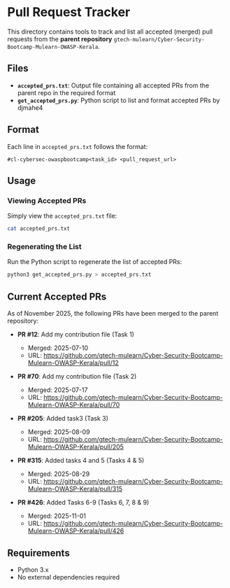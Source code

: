 # Pull Request Tracker

This directory contains tools to track and list all accepted (merged) pull requests from the **parent repository** `gtech-mulearn/Cyber-Security-Bootcamp-Mulearn-OWASP-Kerala`.

## Files

- **`accepted_prs.txt`**: Output file containing all accepted PRs from the parent repo in the required format
- **`get_accepted_prs.py`**: Python script to list and format accepted PRs by djmahe4

## Format

Each line in `accepted_prs.txt` follows the format:
```
#cl-cybersec-owaspbootcamp<task_id> <pull_request_url>
```

## Usage

### Viewing Accepted PRs

Simply view the `accepted_prs.txt` file:
```bash
cat accepted_prs.txt
```

### Regenerating the List

Run the Python script to regenerate the list of accepted PRs:
```bash
python3 get_accepted_prs.py > accepted_prs.txt
```

## Current Accepted PRs

As of November 2025, the following PRs have been merged to the parent repository:

- **PR #12**: Add my contribution file (Task 1)
  - Merged: 2025-07-10
  - URL: https://github.com/gtech-mulearn/Cyber-Security-Bootcamp-Mulearn-OWASP-Kerala/pull/12

- **PR #70**: Add my contribution file (Task 2)
  - Merged: 2025-07-17
  - URL: https://github.com/gtech-mulearn/Cyber-Security-Bootcamp-Mulearn-OWASP-Kerala/pull/70

- **PR #205**: Added task3 (Task 3)
  - Merged: 2025-08-09
  - URL: https://github.com/gtech-mulearn/Cyber-Security-Bootcamp-Mulearn-OWASP-Kerala/pull/205

- **PR #315**: Added tasks 4 and 5 (Tasks 4 & 5)
  - Merged: 2025-08-29
  - URL: https://github.com/gtech-mulearn/Cyber-Security-Bootcamp-Mulearn-OWASP-Kerala/pull/315

- **PR #426**: Added Tasks 6-9 (Tasks 6, 7, 8 & 9)
  - Merged: 2025-11-01
  - URL: https://github.com/gtech-mulearn/Cyber-Security-Bootcamp-Mulearn-OWASP-Kerala/pull/426

## Requirements

- Python 3.x
- No external dependencies required
